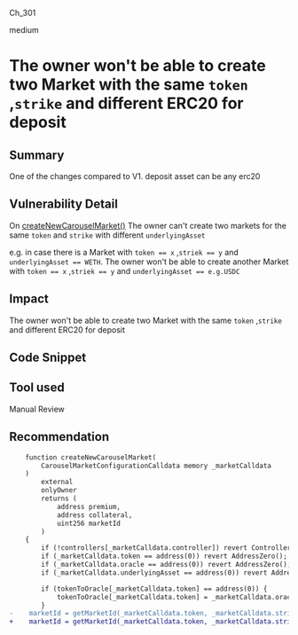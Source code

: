 Ch_301

medium

# The owner won't be able to create two Market with the same `token` ,`strike` and different ERC20 for deposit

## Summary
One of the changes compared to V1.
deposit asset can be any erc20

## Vulnerability Detail
On [createNewCarouselMarket()](https://github.com/sherlock-audit/2023-03-Y2K/blob/main/Earthquake/src/v2/Carousel/CarouselFactory.sol#L42-L64)
The owner can't create two markets for the same `token` and `strike` with different `underlyingAsset` 

e.g. in case there is a Market with `token == x` ,`striek == y` and  `underlyingAsset == WETH`. 
The owner won't be able to create another Market with `token == x` ,`striek == y` and `underlyingAsset == e.g.USDC`

## Impact
The owner won't be able to create two Market with the same `token` ,`strike` and different ERC20 for deposit 

## Code Snippet

## Tool used

Manual Review

## Recommendation
```diff
    function createNewCarouselMarket(
        CarouselMarketConfigurationCalldata memory _marketCalldata
    )
        external
        onlyOwner
        returns (
            address premium,
            address collateral,
            uint256 marketId
        )
    {
        if (!controllers[_marketCalldata.controller]) revert ControllerNotSet();
        if (_marketCalldata.token == address(0)) revert AddressZero();
        if (_marketCalldata.oracle == address(0)) revert AddressZero();
        if (_marketCalldata.underlyingAsset == address(0)) revert AddressZero();

        if (tokenToOracle[_marketCalldata.token] == address(0)) {
            tokenToOracle[_marketCalldata.token] = _marketCalldata.oracle;
        }
-    marketId = getMarketId(_marketCalldata.token, _marketCalldata.strike);
+    marketId = getMarketId(_marketCalldata.token, _marketCalldata.strike, _marketCalldata.underlyingAsset);
```